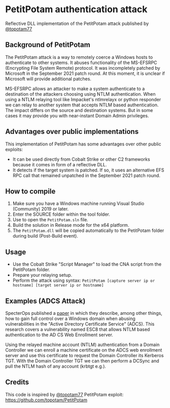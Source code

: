 # PetitPotam authentication attack #

Reflective DLL implementation of the PetitPotam attack published by [@topotam77](https://twitter.com/topotam77)

## Background of PetitPotam

The PetitPotam attack is a way to remotely coerce a Windows hosts to authenticate to other systems. It abuses functionality of the MS-EFSRPC (Encrypting File System Remote) protocol. It was incompletely patched by Microsoft in the September 2021 patch round. At this moment, it is unclear if Microsoft will provide additional patches.

MS-EFSRPC allows an attacker to make a system authenticate to a destination of the attackers choosing using NTLM authentication. When using a NTLM relaying tool like Impacket's ntlmrelayx or python responder we can relay to another system that accepts NTLM based authentication. The impact differs on the source and destination systems. But in some cases it may provide you with near-instant Domain Admin privileges.

## Advantages over public implementations

This implementation of PetitPotam has some advantages over other public exploits:

* It can be used directly from Cobalt Strike or other C2 frameworks because it comes in form of a reflective DLL.
* It detects if the target system is patched. If so, it uses an alternative EFS RPC call that remained unpatched in the September 2021 patch round.

## How to compile
1. Make sure you have a Windows machine running Visual Studio (Community) 2019 or later.
2. Enter the SOURCE folder within the tool folder.
3. Use to open the `PetitPotam.sln` file.
4. Build the solution in Release mode for the x64 platform.
5. The `PetitPotam.dll` will be copied automatically to the PetitPotam folder during build (Post-Build event).

## Usage
* Use the Cobalt Strike "Script Manager" to load the CNA script from the PetitPotam folder.
* Prepare your relaying setup.
* Perform the attack using syntax: `PetitPotam [capture server ip or hostname] [target server ip or hostname]`

## Examples (ADCS Attack)

SpecterOps published a [paper](https://www.specterops.io/assets/resources/Certified_Pre-Owned.pdf) in which they describe, among other things, how to gain full control over a Windows domain when abusing vulnerabilities in the "Active Directory Certificate Service" (ADCS). This research covers a vulnerability named ESC8 that allows NTLM based authentication to the AD CS Web Enrollment server.
  
Using the relayed machine account (NTLM) authentication from a Domain Controller we can enroll a machine certificate on the ADCS web enrollment server and use this certificate to request the Domain Controller its Kerberos TGT. 
With the Domain Controller TGT we can then perform a DCSync and pull the NTLM hash of any account (krbtgt e.g.).

## Credits
This code is inspired by [@topotam77](https://twitter.com/topotam77) PetitPotam exploit: https://github.com/topotam/PetitPotam
